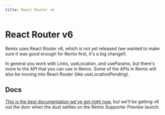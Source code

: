 ```yaml
---
title: React Router v6
---
```


# React Router v6

Remix uses React Router v6, which is not yet released (we wanted to make sure it was good enough for Remix first, it's a big change!).

In general you work with Links, useLocation, and useParams, but there's more to the API that you can use in Remix. Some of the APIs in Remix will also be moving into React Router (like useLocationPending).

## Docs

[This is the best documentation we've got right now](https://github.com/ReactTraining/react-router/tree/dev/docs), but we'll be getting v6 out the door when the dust settles on the Remix Supporter Preview launch.
